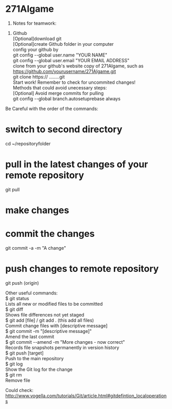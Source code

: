 # 271AIgame

1. Notes for teamwork:      
1) Github     
[Optional]download git     
[Optional]create Github folder in your computer      
config your github by     
	git config --global user.name "YOUR NAME"     
	git config --global user.email "YOUR EMAIL ADDRESS"     
clone from your github's website copy of 271AIgame, such as https://github.com/yourusername/271AIgame.git     
	git clone https:// ........git     
Start work! Remember to check for uncommited changes!     
Methods that could avoid unecessary steps:     
[Optional] Avoid merge commits for pulling     
    git config --global branch.autosetuprebase always     

Be Careful with the order of the commands:     

# switch to second directory
cd ~/repositoryfolder

# pull in the latest changes of your remote repository
git pull

# make changes

# commit the changes
git commit -a -m "A change"

# push changes to remote repository
git push (origin) 



Other useful commands:     
$ git status     
Lists all new or modified files to be committed     
$ git diff     
Shows file differences not yet staged     
$ git add [file] / git add .  (this add all files)     
Commit change files with [descriptive message]     
$ git commit -m "[descriptive message]"     
Amend the last commit     
$ git commit --amend -m "More changes - now correct"      
Records file snapshots permanently in version history     
$ git push [target]     
Push to the main repository     
$ git log      
Show the Git log for the change     
$ git rm     
Remove file          
     
Could check:     
http://www.vogella.com/tutorials/Git/article.html#gitdefintion_localoperations     


